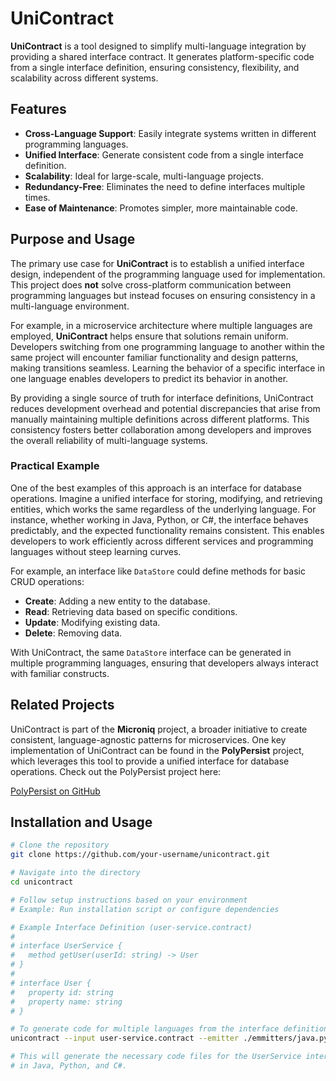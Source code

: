 # UniContract

**UniContract** is a tool designed to simplify multi-language integration by providing a shared interface contract. It generates platform-specific code from a single interface definition, ensuring consistency, flexibility, and scalability across different systems.

## Features

- **Cross-Language Support**: Easily integrate systems written in different programming languages.
- **Unified Interface**: Generate consistent code from a single interface definition.
- **Scalability**: Ideal for large-scale, multi-language projects.
- **Redundancy-Free**: Eliminates the need to define interfaces multiple times.
- **Ease of Maintenance**: Promotes simpler, more maintainable code.

## Purpose and Usage

The primary use case for **UniContract** is to establish a unified interface design, independent of the programming language used for implementation. This project does **not** solve cross-platform communication between programming languages but instead focuses on ensuring consistency in a multi-language environment. 

For example, in a microservice architecture where multiple languages are employed, **UniContract** helps ensure that solutions remain uniform. Developers switching from one programming language to another within the same project will encounter familiar functionality and design patterns, making transitions seamless. Learning the behavior of a specific interface in one language enables developers to predict its behavior in another.

By providing a single source of truth for interface definitions, UniContract reduces development overhead and potential discrepancies that arise from manually maintaining multiple definitions across different platforms. This consistency fosters better collaboration among developers and improves the overall reliability of multi-language systems.

### Practical Example

One of the best examples of this approach is an interface for database operations. Imagine a unified interface for storing, modifying, and retrieving entities, which works the same regardless of the underlying language. For instance, whether working in Java, Python, or C#, the interface behaves predictably, and the expected functionality remains consistent. This enables developers to work efficiently across different services and programming languages without steep learning curves.

For example, an interface like `DataStore` could define methods for basic CRUD operations:

- **Create**: Adding a new entity to the database.
- **Read**: Retrieving data based on specific conditions.
- **Update**: Modifying existing data.
- **Delete**: Removing data.

With UniContract, the same `DataStore` interface can be generated in multiple programming languages, ensuring that developers always interact with familiar constructs.

## Related Projects

UniContract is part of the **Microniq** project, a broader initiative to create consistent, language-agnostic patterns for microservices. One key implementation of UniContract can be found in the **PolyPersist** project, which leverages this tool to provide a unified interface for database operations. Check out the PolyPersist project here:

[PolyPersist on GitHub](https://github.com/gyorgy-gulyas/PolyPersist)

## Installation and Usage

```bash
# Clone the repository
git clone https://github.com/your-username/unicontract.git

# Navigate into the directory
cd unicontract

# Follow setup instructions based on your environment
# Example: Run installation script or configure dependencies

# Example Interface Definition (user-service.contract)
#
# interface UserService {
#   method getUser(userId: string) -> User
# }
#
# interface User {
#   property id: string
#   property name: string
# }

# To generate code for multiple languages from the interface definition:
unicontract --input user-service.contract --emitter ./emmitters/java.py -emitter ./emmitters/python.py -emitter ./emmitters/dotnet.py

# This will generate the necessary code files for the UserService interface
# in Java, Python, and C#.
```
